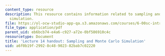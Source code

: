 ```yaml
---
content_type: resource
description: This resource contains information related to sampling and monte carlo
  simulation.
file: https://ol-ocw-studio-app-qa.s3.amazonaws.com/courses/6-00sc-introduction-to-computer-science-and-programming-spring-2011/a6f0b19f29928c48902382bab7c02220_MIT6_00SCS11_lec14.pdf
file_type: application/pdf
parent_uid: eb6bcb74-e4a6-c927-a72e-0bf586910c4c
resourcetype: Document
title: 'Lecture 14 handout: Sampling and Monte Carlo Simulation'
uid: a6f0b19f-2992-8c48-9023-82bab7c02220
---
```

